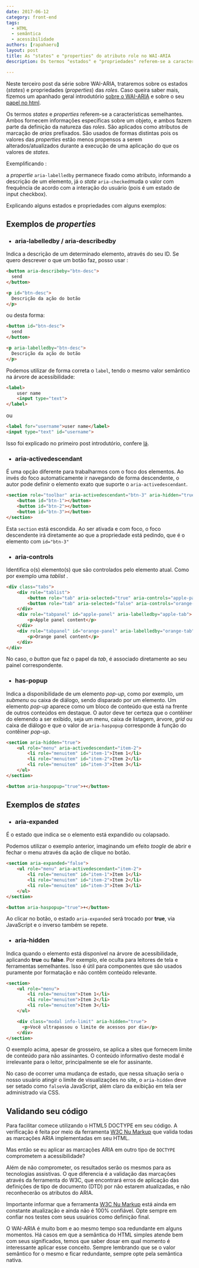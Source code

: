 ```yaml
---
date: 2017-06-12
category: front-end
tags:
  - HTML
  - semântica
  - acessibilidade
authors: [rapahaeru]
layout: post
title: As "states" e "properties" do atributo role no WAI-ARIA
description: Os termos "estados" e "propriedades" referem-se a características semelhantes. Ambos fornecem informações específicas sobre um objeto, e ambos fazem parte da definição da natureza das roles. Verificaremos como e quando utilizadar cada atributo.

---
```


Neste terceiro post da série sobre WAI-ARIA, trataremos sobre os estados (*states*) e propriedades (*properties*) das *roles*.
Caso queira saber mais, fizemos um apanhado geral introdutório [sobre o WAI-ARIA](/wai-aria-apanhado-geral/) e sobre o seu [papel no html](/wai-aria-roles/).

Os termos *states* e *properties* referem-se a características semelhantes. Ambos fornecem informações específicas sobre um objeto, e ambos fazem parte da definição da natureza das *roles*. São aplicados como atributos de marcação de *arias* prefixados.
São usados de formas distintas pois os valores das *properties* estão menos propensos a serem alterados/atualizados durante a execução de uma aplicação do que os valores de *states*.

Exemplificando :

a *propertie* `aria-labelledby` permanece fixado como atributo, informando a descrição de um elemento, já o *state* `aria-checked`muda o valor com frequência de acordo com a interação do usuário (pois é um estado de input checkbox).

Explicando alguns estados e propriedades com alguns exemplos:

## Exemplos de *properties*

* ### aria-labelledby / aria-describedby

Indica a descrição de um determinado elemento, através do seu ID.
Se quero descrever o que um botão faz, posso usar :

```html
<button aria-describeby="btn-desc">
  send
</button>

<p id="btn-desc">
  Descrição da ação do botão
</p>
```
ou desta forma:
```html
<button id="btn-desc">
  send
</button>

<p aria-labelledby="btn-desc">
  Descrição da ação do botão
</p>
```

Podemos utilizar de forma correta o `label`, tendo o mesmo valor semântico na árvore de acessibilidade:

```html
<label>
    user name
    <input type="text">
</label>
```
ou

```html
<label for="username">user name</label>
<input type="text" id="username">
```

Isso foi explicado no primeiro post introdutório, confere [lá](/wai-aria-apanhado-geral/).

* ### aria-activedescendant

É uma opção diferente para trabalharmos com o foco dos elementos.
Ao invés do foco automaticamente ir navegando de forma descendente, o autor pode definir o elemento exato que suporte o `aria-activedescendant`.

```html
<section role="toolbar" aria-activedescendant="btn-3" aria-hidden="true">
    <button id="btn-1"></button>
    <button id="btn-2"></button>
    <button id="btn-3"></button>
</section>
```
Esta `section` está escondida. Ao ser ativada e com foco, o foco descendente irá diretamente ao que a propriedade está pedindo, que é o elemento com `id="btn-3"`

* ### aria-controls

Identifica o(s) elemento(s) que são controlados pelo elemento atual. Como por exemplo uma *tablist* <link para o role>.

```html
<div class="tabs">
    <div role="tablist">
        <button role="tab" aria-selected="true" aria-controls="apple-panel" id="apple-tab">Apple</button>
        <button role="tab" aria-selected="false" aria-controls="orange-panel" id="orange-tab">Orange</button>
    </div>
    <div role="tabpanel" id="apple-panel" aria-labelledby="apple-tab">
        <p>Apple panel content</p>
    </div>
    <div role="tabpanel" id="orange-panel" aria-labelledby="orange-tab">
        <p>Orange panel content</p>
    </div>
</div>
```
No caso, o *button* que faz o papel da *tab*, é associado diretamente ao seu painel correspondente.

* ### has-popup

Indica a disponibilidade de um elemento *pop-up*, como por exemplo, um *submenu* ou caixa de diálogo, sendo disparado por um elemento.
Um elemento *pop-up* aparece como um bloco de conteúdo que está na frente de outros conteúdos em destaque. O autor deve ter certeza que o contêiner do elemendo a ser exibido, seja um menu, caixa de listagem, árvore, *grid* ou caixa de diálogo e que o valor de `aria-haspopup` corresponde à função do contêiner *pop-up*.

```html
<section aria-hidden="true">
    <ul role="menu" aria-activedescendant="item-2">
        <li role="menuitem" id="item-1">Item 1</li>
        <li role="menuitem" id="item-2">Item 2</li>
        <li role="menuitem" id="item-3">Item 3</li>
    </ul>
</section>

<button aria-haspopup="true">+</button>
```
## Exemplos de *states*

* ### aria-expanded
É o estado que indica se o elemento está expandido ou colapsado.

Podemos utilizar o exemplo anterior, imaginando um efeito *toogle* de abrir e fechar o menu através da ação de clique no botão.

```html
<section aria-expanded="false">
    <ul role="menu" aria-activedescendant="item-2">
        <li role="menuitem" id="item-1">Item 1</li>
        <li role="menuitem" id="item-2">Item 2</li>
        <li role="menuitem" id="item-3">Item 3</li>
    </ul>
</section>

<button aria-haspopup="true">+</button>
```
Ao clicar no botão, o estado `aria-expanded` será trocado por **true**, via JavaScript e o inverso também se repete.

* ### aria-hidden
Indica quando o elemento está disponível na árvore de acessibilidade, aplicando **true** ou **false**.
Por exemplo, ele oculta para leitores de tela e ferramentas semelhantes. Isso é útil para componentes que são usados puramente por formatação e não contêm conteúdo relevante.

```html
<section>
    <ul role="menu">
        <li role="menuitem">Item 1</li>
        <li role="menuitem">Item 2</li>
        <li role="menuitem">Item 3</li>
    </ul>

    <div class="modal info-limit" aria-hidden="true">
      <p>Você ultrapassou o limite de acessos por dia</p>
    </div>
</section>
```

O exemplo acima, apesar de grosseiro, se aplica a sites que fornecem limite de conteúdo para não assinantes.
O conteúdo informativo deste modal é irrelevante para o leitor, principalmente se ele for assinante.

No caso de ocorrer uma mudança de estado, que nessa situação seria o nosso usuário atingir o limite de visualizações no site, o `aria-hidden` deve ser setado como `false`via JavaScript, além claro da exibição em tela ser administrado via CSS.


## Validando seu código

Para facilitar comece utilizando o HTML5 DOCTYPE em seu código. A verificação é feita por meio da ferramenta [W3C Nu Markup](http://validator.w3.org/nu/) que valida todas as marcações ARIA implementadas em seu HTML.

Mas então se eu aplicar as marcações ARIA em outro tipo de `DOCTYPE` comprometem a acessibilidade?

Além de não comprometer, os resultados serão os mesmos para as tecnologias assistivas. O que diferencia é a validação das marcações através da ferramenta do W3C, que encontrará erros de aplicação das definições de tipo de documento (DTD) por não estarem atualizadas, e não reconhecerão os atributos do ARIA.

Importante informar que a ferramenta [W3C Nu Markup](http://validator.w3.org/nu/) está ainda em constante atualização e ainda não é 100% confiável. Opte sempre em confiar nos testes com seus usuários como definição final.

O WAI-ARIA é muito bom e ao mesmo tempo soa redundante em alguns momentos. Há casos em que a semântica do HTML simples atende bem com seus significados, temos que saber dosar em qual momento é interessante aplicar esse conceito. Sempre lembrando que se o valor semântico for o mesmo e ficar redundante, sempre opte pela semântica nativa.
